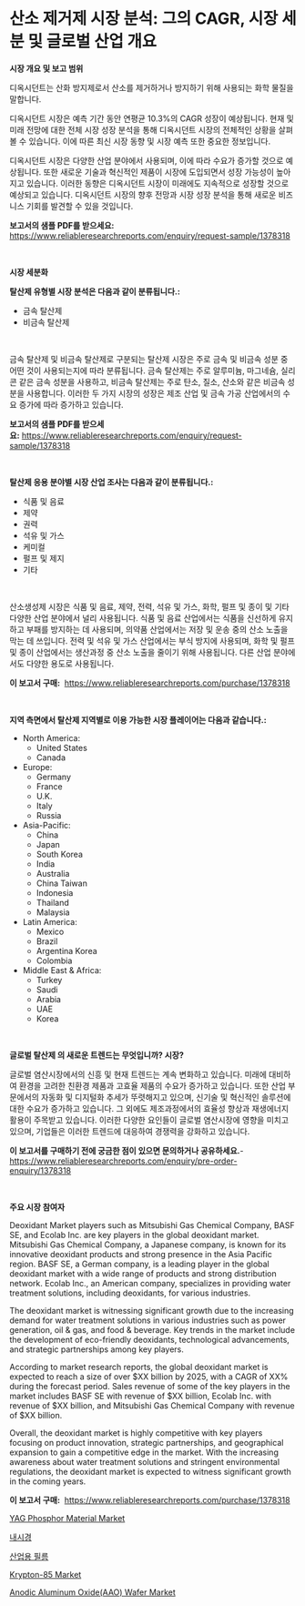 <p><h1>산소 제거제 시장 분석: 그의 CAGR, 시장 세분 및 글로벌 산업 개요</h1></p><p><strong>시장 개요 및 보고 범위</strong></p>
<p><p>디옥시던트는 산화 방지제로서 산소를 제거하거나 방지하기 위해 사용되는 화학 물질을 말합니다. </p><p>디옥시던트 시장은 예측 기간 동안 연평균 10.3%의 CAGR 성장이 예상됩니다. 현재 및 미래 전망에 대한 전체 시장 성장 분석을 통해 디옥시던트 시장의 전체적인 상황을 살펴볼 수 있습니다. 이에 따른 최신 시장 동향 및 시장 예측 또한 중요한 정보입니다.</p><p>디옥시던트 시장은 다양한 산업 분야에서 사용되며, 이에 따라 수요가 증가할 것으로 예상됩니다. 또한 새로운 기술과 혁신적인 제품이 시장에 도입되면서 성장 가능성이 높아지고 있습니다. 이러한 동향은 디옥시던트 시장이 미래에도 지속적으로 성장할 것으로 예상되고 있습니다. 디옥시던트 시장의 향후 전망과 시장 성장 분석을 통해 새로운 비즈니스 기회를 발견할 수 있을 것입니다.</p></p>
<p><strong>보고서의 샘플 PDF를 받으세요:</strong> <a href="https://www.reliableresearchreports.com/enquiry/request-sample/1378318">https://www.reliableresearchreports.com/enquiry/request-sample/1378318</a></p>
<p>&nbsp;</p>
<p><strong>시장 세분화</strong></p>
<p><strong>탈산제 유형별 시장 분석은 다음과 같이 분류됩니다.:</strong></p>
<p><ul><li>금속 탈산제</li><li>비금속 탈산제</li></ul></p>
<p>&nbsp;</p>
<p><p>금속 탈산제 및 비금속 탈산제로 구분되는 탈산제 시장은 주로 금속 및 비금속 성분 중 어떤 것이 사용되는지에 따라 분류됩니다. 금속 탈산제는 주로 알루미늄, 마그네슘, 실리콘 같은 금속 성분을 사용하고, 비금속 탈산제는 주로 탄소, 질소, 산소와 같은 비금속 성분을 사용합니다. 이러한 두 가지 시장의 성장은 제조 산업 및 금속 가공 산업에서의 수요 증가에 따라 증가하고 있습니다.</p></p>
<p><strong>보고서의 샘플 PDF를 받으세요:</strong>&nbsp;<a href="https://www.reliableresearchreports.com/enquiry/request-sample/1378318">https://www.reliableresearchreports.com/enquiry/request-sample/1378318</a></p>
<p>&nbsp;</p>
<p><strong> 탈산제 응용 분야별 시장 산업 조사는 다음과 같이 분류됩니다.:</strong></p>
<p><ul><li>식품 및 음료</li><li>제약</li><li>권력</li><li>석유 및 가스</li><li>케미컬</li><li>펄프 및 제지</li><li>기타</li></ul></p>
<p>&nbsp;</p>
<p><p>산소생성제 시장은 식품 및 음료, 제약, 전력, 석유 및 가스, 화학, 펄프 및 종이 및 기타 다양한 산업 분야에서 널리 사용됩니다. 식품 및 음료 산업에서는 식품을 신선하게 유지하고 부패를 방지하는 데 사용되며, 의약품 산업에서는 저장 및 운송 중의 산소 노출을 막는 데 쓰입니다. 전력 및 석유 및 가스 산업에서는 부식 방지에 사용되며, 화학 및 펄프 및 종이 산업에서는 생산과정 중 산소 노출을 줄이기 위해 사용됩니다. 다른 산업 분야에서도 다양한 용도로 사용됩니다.</p></p>
<p><strong>이 보고서 구매:</strong>&nbsp; <a href="https://www.reliableresearchreports.com/purchase/1378318">https://www.reliableresearchreports.com/purchase/1378318</a></p>
<p>&nbsp;</p>
<p><strong>지역 측면에서 탈산제 지역별로 이용 가능한 시장 플레이어는 다음과 같습니다.:</strong></p>
<p><ul>
    <li>
        North America:
        <ul>
            <li>United States</li>
            <li>Canada</li>
        </ul>
    </li>
    <li>
        Europe:
        <ul>
            <li>Germany</li>
            <li>France</li>
            <li>U.K.</li>
            <li>Italy</li>
            <li>Russia</li>
        </ul>
    </li>
    <li>
        Asia-Pacific:
        <ul>
            <li>China</li>
            <li>Japan</li>
            <li>South Korea</li>
            <li>India</li>
            <li>Australia</li>
            <li>China Taiwan</li>
            <li>Indonesia</li>
            <li>Thailand</li>
            <li>Malaysia</li>
        </ul>
    </li>
    <li>
        Latin America:
        <ul>
            <li>Mexico</li>
            <li>Brazil</li>
            <li>Argentina Korea</li>
            <li>Colombia</li>
        </ul>
    </li>
    <li>
        Middle East & Africa:
        <ul>
            <li>Turkey</li>
            <li>Saudi</li>
            <li>Arabia</li>
            <li>UAE</li>
            <li>Korea</li>
        </ul>
    </li>
    </ul></p>
<p>&nbsp;</p>
<p><strong>글로벌 탈산제 의 새로운 트렌드는 무엇입니까? 시장?</strong></p>
<p><p>글로벌 염산시장에서의 신흥 및 현재 트렌드는 계속 변화하고 있습니다. 미래에 대비하여 환경을 고려한 친환경 제품과 고효율 제품의 수요가 증가하고 있습니다. 또한 산업 부문에서의 자동화 및 디지털화 추세가 뚜렷해지고 있으며, 신기술 및 혁신적인 솔루션에 대한 수요가 증가하고 있습니다. 그 외에도 제조과정에서의 효율성 향상과 재생에너지 활용이 주목받고 있습니다. 이러한 다양한 요인들이 글로벌 염산시장에 영향을 미치고 있으며, 기업들은 이러한 트렌드에 대응하여 경쟁력을 강화하고 있습니다.</p></p>
<p><strong>이 보고서를 구매하기 전에 궁금한 점이 있으면 문의하거나 공유하세요.</strong>- <a href="https://www.reliableresearchreports.com/enquiry/pre-order-enquiry/1378318">https://www.reliableresearchreports.com/enquiry/pre-order-enquiry/1378318</a></p>
<p>&nbsp;</p>
<p><strong>주요 시장 참여자</strong></p>
<p><p>Deoxidant Market players such as Mitsubishi Gas Chemical Company, BASF SE, and Ecolab Inc. are key players in the global deoxidant market. Mitsubishi Gas Chemical Company, a Japanese company, is known for its innovative deoxidant products and strong presence in the Asia Pacific region. BASF SE, a German company, is a leading player in the global deoxidant market with a wide range of products and strong distribution network. Ecolab Inc., an American company, specializes in providing water treatment solutions, including deoxidants, for various industries.</p><p>The deoxidant market is witnessing significant growth due to the increasing demand for water treatment solutions in various industries such as power generation, oil & gas, and food & beverage. Key trends in the market include the development of eco-friendly deoxidants, technological advancements, and strategic partnerships among key players.</p><p>According to market research reports, the global deoxidant market is expected to reach a size of over $XX billion by 2025, with a CAGR of XX% during the forecast period. Sales revenue of some of the key players in the market includes BASF SE with revenue of $XX billion, Ecolab Inc. with revenue of $XX billion, and Mitsubishi Gas Chemical Company with revenue of $XX billion.</p><p>Overall, the deoxidant market is highly competitive with key players focusing on product innovation, strategic partnerships, and geographical expansion to gain a competitive edge in the market. With the increasing awareness about water treatment solutions and stringent environmental regulations, the deoxidant market is expected to witness significant growth in the coming years.</p></p>
<p><strong>이 보고서 구매:</strong>&nbsp;&nbsp;<a href="https://www.reliableresearchreports.com/purchase/1378318">https://www.reliableresearchreports.com/purchase/1378318</a></p>
<p><p><a href="https://github.com/jhcraigie/Market-Research-Report-List-2/blob/main/yag-phosphor-material-market.md">YAG Phosphor Material Market</a></p><p><a href="https://github.com/trmesnao7959541/Market-Research-Report-List-1/blob/main/9191159460.md">내시경</a></p><p><a href="https://github.com/vsn7qpua81q/Market-Research-Report-List-1/blob/main/7760490461.md">산업용 필름</a></p><p><a href="https://florentine-yuzu-f42.notion.site/Krypton-85-Market-Size-Market-Share-and-Global-Market-Analysis-Report-2024-2031-fa8a7f709ad445edbb2d24d1809f37db">Krypton-85 Market</a></p><p><a href="https://fuschia-pecorino-a6d.notion.site/Anodic-Aluminum-Oxide-AAO-Wafer-Market-Research-Report-Forecasted-for-Period-from-2024-2031-by-M-d913faf1854041fb8a8be3656004daa1">Anodic Aluminum Oxide(AAO) Wafer Market</a></p></p>
